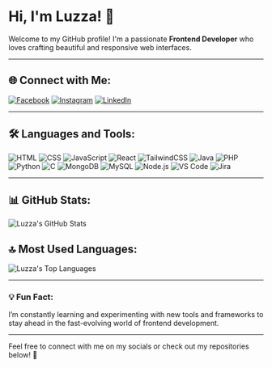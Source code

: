# Hi, I'm Luzza! 👋
Welcome to my GitHub profile! I'm a passionate **Frontend Developer** who loves crafting beautiful and responsive web interfaces.

---

## 🌐 Connect with Me:
[![Facebook](https://img.shields.io/badge/Facebook-1877F2?style=flat&logo=facebook&logoColor=white)](https://www.facebook.com/khalifarider.46/)
[![Instagram](https://img.shields.io/badge/Instagram-E4405F?style=flat&logo=instagram&logoColor=white)](https://www.instagram.com/luzza_dangol/)
[![LinkedIn](https://img.shields.io/badge/LinkedIn-0A66C2?style=flat&logo=linkedin&logoColor=white)](https://www.linkedin.com/in/luzza-dangol-b1b56a338/)

---

## 🛠️ Languages and Tools:
![HTML](https://img.shields.io/badge/HTML5-E34F26?style=flat&logo=html5&logoColor=white)
![CSS](https://img.shields.io/badge/CSS3-1572B6?style=flat&logo=css3&logoColor=white)
![JavaScript](https://img.shields.io/badge/JavaScript-F7DF1E?style=flat&logo=javascript&logoColor=black)
![React](https://img.shields.io/badge/React-61DAFB?style=flat&logo=react&logoColor=black)
![TailwindCSS](https://img.shields.io/badge/Tailwind_CSS-38B2AC?style=flat&logo=tailwind-css&logoColor=white)
![Java](https://img.shields.io/badge/Java-007396?style=flat&logo=java&logoColor=white)
![PHP](https://img.shields.io/badge/PHP-777BB4?style=flat&logo=php&logoColor=white)
![Python](https://img.shields.io/badge/Python-3776AB?style=flat&logo=python&logoColor=white)
![C](https://img.shields.io/badge/C-A8B9CC?style=flat&logo=c&logoColor=black)
![MongoDB](https://img.shields.io/badge/MongoDB-47A248?style=flat&logo=mongodb&logoColor=white)
![MySQL](https://img.shields.io/badge/MySQL-4479A1?style=flat&logo=mysql&logoColor=white)
![Node.js](https://img.shields.io/badge/Node.js-339933?style=flat&logo=nodedotjs&logoColor=white)
![VS Code](https://img.shields.io/badge/VS_Code-0078D4?style=flat&logo=visual-studio-code&logoColor=white)
![Jira](https://img.shields.io/badge/Jira-0052CC?style=flat&logo=jira&logoColor=white)

---

## 📊 GitHub Stats:
![Luzza's GitHub Stats](https://github-readme-stats.vercel.app/api?username=luzza07&show_icons=true&theme=radical)

## 🔝 Most Used Languages:
![Luzza's Top Languages](https://github-readme-stats.vercel.app/api/top-langs/?username=luzza07&layout=compact&theme=radical)

---

### 💡 Fun Fact:
I’m constantly learning and experimenting with new tools and frameworks to stay ahead in the fast-evolving world of frontend development.

---

Feel free to connect with me on my socials or check out my repositories below! 🌟
